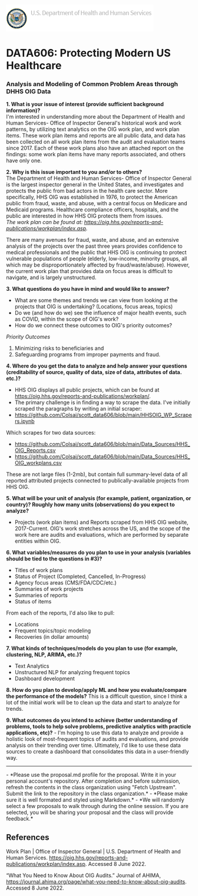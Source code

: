 ![image info](https://github.com/Colsai/scott_data606/blob/main/hhsoig-banner-logo.png)  
# DATA606: Protecting Modern US Healthcare
### Analysis and Modeling of Common Problem Areas through DHHS OIG Data

**1. What is your issue of interest (provide sufficient background information)?**  
I'm interested in understanding more about the Department of Health and Human Services- Office of Inspector General's historical work and work patterns, by utilizing text analytics on the OIG work plan, and work plan items. These work plan items and reports are all public data, and data has been collected on all work plan items from the audit and evaluation teams since 2017. Each of these work plans also have an attached report on the findings: some work plan items have many reports associated, and others have only one.

**2. Why is this issue important to you and/or to others?**  
The Department of Health and Human Services- Office of Inspector General is the largest inspector general in the United States, and investigates and protects the public from bad actors in the health care sector. More specifically, HHS OIG was established in 1976, to protect the American public from fraud, waste, and abuse, with a central focus on Medicare and Medicaid programs. Healthcare compliance officers, hospitals, and the public are interested in how HHS OIG protects them from issues.   
*The work plan can be found at: https://oig.hhs.gov/reports-and-publications/workplan/index.asp.*

There are many avenues for fraud, waste, and abuse, and an extensive analysis of the projects over the past three years provides confidence to medical professionals and the public that HHS OIG is continuing to protect vulnerable populations of people (elderly, low-income, minority groups, all which may be disproportionately affected by fraud/waste/abuse). However, the current work plan that provides data on focus areas is difficult to navigate, and is largely unstructured. 

**3. What questions do you have in mind and would like to answer?** 
- What are some themes and trends we can view from looking at the projects that OIG is undertaking? (Locations, focus areas, topics)
- Do we (and how do we) see the influence of major health events, such as COVID, within the scope of OIG's work?
- How do we connect these outcomes to OIG's priority outcomes?

*Priority Outcomes*
1. Minimizing risks to beneficiaries and 
2. Safeguarding programs from improper payments and fraud. 

**4. Where do you get the data to analyze and help answer your questions (creditability of source, quality of data, size of data, attributes of data. etc.)?**  
- HHS OIG displays all public projects, which can be found at https://oig.hhs.gov/reports-and-publications/workplan/.
- The primary challenge is in finding a way to scrape the data. I've initially scraped the paragraphs by writing an initial scraper: 
- https://github.com/Colsai/scott_data606/blob/main/HHSOIG_WP_Scrapers.ipynb

Which scrapes for two data sources:
- https://github.com/Colsai/scott_data606/blob/main/Data_Sources/HHS_OIG_Reports.csv
- https://github.com/Colsai/scott_data606/blob/main/Data_Sources/HHS_OIG_workplans.csv

These are not large files (1-2mb), but contain full summary-level data of all reported attributed projects connected to publically-available projects from HHS OIG.

**5. What will be your unit of analysis (for example, patient, organization, or country)? Roughly how many units (observations) do you expect to analyze?**  
- Projects (work plan items) and Reports scraped from HHS OIG website, 2017-Current. OIG's work stretches across the US, and the scope of the work here are audits and evaluations, which are performed by separate entities within OIG.
 
**6. What variables/measures do you plan to use in your analysis (variables should be tied to the questions in #3)?**  
- Titles of work plans
- Status of Project (Completed, Cancelled, In-Progress)
- Agency focus areas (CMS/FDA/CDC/etc.)
- Summaries of work projects
- Summaries of reports
- Status of items

From each of the reports, I'd also like to pull:
- Locations
- Frequent topics/topic modeling
- Recoveries (in dollar amounts)

**7. What kinds of techniques/models do you plan to use (for example, clustering, NLP, ARIMA, etc.)?**  
- Text Analytics
- Unstructured NLP for analyzing frequent topics
- Dashboard development

**8. How do you plan to develop/apply ML and how you evaluate/compare the performance of the models?**
This is a difficult question, since I think a lot of the initial work will be to clean up the data and start to analyze for trends.

**9. What outcomes do you intend to achieve (better understanding of problems, tools to help solve problems, predictive analytics with practicle applications, etc)?** - I'm hoping to use this data to analyze and provide a holistic look of most-frequent topics of audits and evaluations, and provide analysis on their trending over time. Ultimately, I'd like to use these data sources to create a dashboard that consolidates this data in a user-friendly way. 

<hr>
- *Please use the proposal.md profile for the proposal. Write it in your personal account's repository. After completion and before submission, refresh the contents in the class organization using "Fetch Upstream". Submit the link to the repository in the class organization.*
- *Please make sure it is well formated and styled using Markdown.*
- *We will randomly select a few proposals to walk through during the online session. If you are selected, you will be sharing your proposal and the class will provide feedback.*

## References
Work Plan | Office of Inspector General | U.S. Department of Health and Human Services. https://oig.hhs.gov/reports-and-publications/workplan/index.asp. Accessed 8 June 2022.

“What You Need to Know About OIG Audits.” Journal of AHIMA, https://journal.ahima.org/page/what-you-need-to-know-about-oig-audits. Accessed 8 June 2022.
